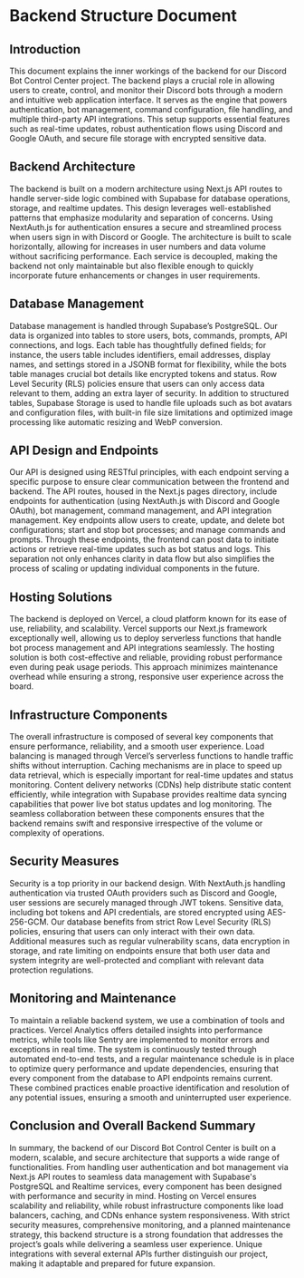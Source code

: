 # Backend Structure Document

## Introduction

This document explains the inner workings of the backend for our Discord Bot Control Center project. The backend plays a crucial role in allowing users to create, control, and monitor their Discord bots through a modern and intuitive web application interface. It serves as the engine that powers authentication, bot management, command configuration, file handling, and multiple third-party API integrations. This setup supports essential features such as real-time updates, robust authentication flows using Discord and Google OAuth, and secure file storage with encrypted sensitive data.

## Backend Architecture

The backend is built on a modern architecture using Next.js API routes to handle server-side logic combined with Supabase for database operations, storage, and realtime updates. This design leverages well-established patterns that emphasize modularity and separation of concerns. Using NextAuth.js for authentication ensures a secure and streamlined process when users sign in with Discord or Google. The architecture is built to scale horizontally, allowing for increases in user numbers and data volume without sacrificing performance. Each service is decoupled, making the backend not only maintainable but also flexible enough to quickly incorporate future enhancements or changes in user requirements.

## Database Management

Database management is handled through Supabase’s PostgreSQL. Our data is organized into tables to store users, bots, commands, prompts, API connections, and logs. Each table has thoughtfully defined fields; for instance, the users table includes identifiers, email addresses, display names, and settings stored in a JSONB format for flexibility, while the bots table manages crucial bot details like encrypted tokens and status. Row Level Security (RLS) policies ensure that users can only access data relevant to them, adding an extra layer of security. In addition to structured tables, Supabase Storage is used to handle file uploads such as bot avatars and configuration files, with built-in file size limitations and optimized image processing like automatic resizing and WebP conversion.

## API Design and Endpoints

Our API is designed using RESTful principles, with each endpoint serving a specific purpose to ensure clear communication between the frontend and backend. The API routes, housed in the Next.js pages directory, include endpoints for authentication (using NextAuth.js with Discord and Google OAuth), bot management, command management, and API integration management. Key endpoints allow users to create, update, and delete bot configurations; start and stop bot processes; and manage commands and prompts. Through these endpoints, the frontend can post data to initiate actions or retrieve real-time updates such as bot status and logs. This separation not only enhances clarity in data flow but also simplifies the process of scaling or updating individual components in the future.

## Hosting Solutions

The backend is deployed on Vercel, a cloud platform known for its ease of use, reliability, and scalability. Vercel supports our Next.js framework exceptionally well, allowing us to deploy serverless functions that handle bot process management and API integrations seamlessly. The hosting solution is both cost-effective and reliable, providing robust performance even during peak usage periods. This approach minimizes maintenance overhead while ensuring a strong, responsive user experience across the board.

## Infrastructure Components

The overall infrastructure is composed of several key components that ensure performance, reliability, and a smooth user experience. Load balancing is managed through Vercel’s serverless functions to handle traffic shifts without interruption. Caching mechanisms are in place to speed up data retrieval, which is especially important for real-time updates and status monitoring. Content delivery networks (CDNs) help distribute static content efficiently, while integration with Supabase provides realtime data syncing capabilities that power live bot status updates and log monitoring. The seamless collaboration between these components ensures that the backend remains swift and responsive irrespective of the volume or complexity of operations.

## Security Measures

Security is a top priority in our backend design. With NextAuth.js handling authentication via trusted OAuth providers such as Discord and Google, user sessions are securely managed through JWT tokens. Sensitive data, including bot tokens and API credentials, are stored encrypted using AES-256-GCM. Our database benefits from strict Row Level Security (RLS) policies, ensuring that users can only interact with their own data. Additional measures such as regular vulnerability scans, data encryption in storage, and rate limiting on endpoints ensure that both user data and system integrity are well-protected and compliant with relevant data protection regulations.

## Monitoring and Maintenance

To maintain a reliable backend system, we use a combination of tools and practices. Vercel Analytics offers detailed insights into performance metrics, while tools like Sentry are implemented to monitor errors and exceptions in real time. The system is continuously tested through automated end-to-end tests, and a regular maintenance schedule is in place to optimize query performance and update dependencies, ensuring that every component from the database to API endpoints remains current. These combined practices enable proactive identification and resolution of any potential issues, ensuring a smooth and uninterrupted user experience.

## Conclusion and Overall Backend Summary

In summary, the backend of our Discord Bot Control Center is built on a modern, scalable, and secure architecture that supports a wide range of functionalities. From handling user authentication and bot management via Next.js API routes to seamless data management with Supabase's PostgreSQL and Realtime services, every component has been designed with performance and security in mind. Hosting on Vercel ensures scalability and reliability, while robust infrastructure components like load balancers, caching, and CDNs enhance system responsiveness. With strict security measures, comprehensive monitoring, and a planned maintenance strategy, this backend structure is a strong foundation that addresses the project’s goals while delivering a seamless user experience. Unique integrations with several external APIs further distinguish our project, making it adaptable and prepared for future expansion.
